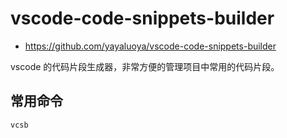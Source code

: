 # vscode-code-snippets-builder

- https://github.com/yayaluoya/vscode-code-snippets-builder

vscode 的代码片段生成器，非常方便的管理项目中常用的代码片段。

## 常用命令

```bash
vcsb
```
